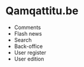 Qamqattitu.be
=============

  * Comments
  * Flash news
  * Search
  * Back-office
  * User register
  * User edition
